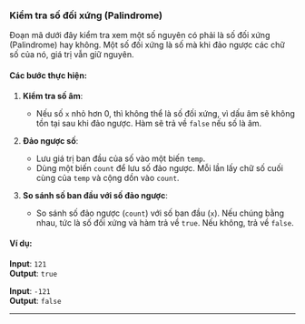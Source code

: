### Kiểm tra số đối xứng (Palindrome)

Đoạn mã dưới đây kiểm tra xem một số nguyên có phải là số đối xứng (Palindrome) hay không. Một số đối xứng là số mà khi đảo ngược các chữ số của nó, giá trị vẫn giữ nguyên.

#### Các bước thực hiện:

1. **Kiểm tra số âm**:
   - Nếu số `x` nhỏ hơn 0, thì không thể là số đối xứng, vì dấu âm sẽ không tồn tại sau khi đảo ngược. Hàm sẽ trả về `false` nếu số là âm.

2. **Đảo ngược số**:
   - Lưu giá trị ban đầu của số vào một biến `temp`.
   - Dùng một biến `count` để lưu số đảo ngược. Mỗi lần lấy chữ số cuối cùng của `temp` và cộng dồn vào `count`.

3. **So sánh số ban đầu với số đảo ngược**:
   - So sánh số đảo ngược (`count`) với số ban đầu (`x`). Nếu chúng bằng nhau, tức là số đối xứng và hàm trả về `true`. Nếu không, trả về `false`.

#### Ví dụ:

**Input**: `121`  
**Output**: `true`

**Input**: `-121`  
**Output**: `false`

---


